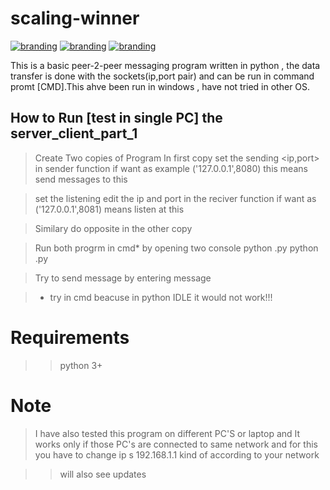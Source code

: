 # scaling-winner

[![branding](https://img.shields.io/badge/TCP-Socket-brightgreen)](https://github.com/dntfury/)
[![branding](https://img.shields.io/badge/Python-Socket-brightgreen)](https://docs.python.org/3/library/socket.html)
[![branding](https://img.shields.io/badge/*-*-brightgreen)](https://github.com/dntfury/scaling-winner/tree/master)

This is a basic peer-2-peer messaging program written in python , the data transfer is done with the sockets(ip,port pair) and can be run in command promt [CMD].This ahve been run in windows , have not tried in other OS.

## How to Run [test in single PC] the server_client_part_1

> Create Two copies of Program 
> In first copy set the sending <ip,port> in sender function if want as example ('127.0.0.1',8080) this means send messages  to this   
 
> set the listening <port> edit the ip and port in the reciver function if want as ('127.0.0.1',8081) means listen at this

> Similary do opposite in the other copy

> Run both progrm in cmd* by opening two console 
> python <file1>.py 
> python <file2>.py

> Try to send message by entering message

> * try in cmd beacuse in python IDLE it would not work!!! 


# Requirements 
>> python 3+ 

# Note 
> I have also tested this program on different PC'S or laptop and It works only if those PC's are connected to same network and for this you have to change ip s 192.168.1.1 kind of according to your network   

>> will also see updates 